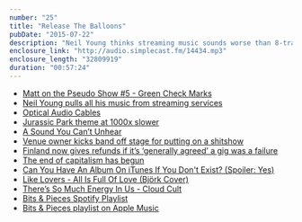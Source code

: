 ```yaml
---
number: "25"
title: "Release The Balloons"
pubDate: "2015-07-22"
description: "Neil Young thinks streaming music sounds worse than 8-tracks and radio. A new kind of optical audio cable promises quality and maybe a little snake oil too. Finland refunds generally agreed upon horrible concerts, and maybe the end of capitalism would be good for music?"
enclosure_link: "http://audio.simplecast.fm/14434.mp3"
enclosure_length: "32809919"
duration: "00:57:24"
---
```

- [Matt on the Pseudo Show #5 - Green Check Marks](http://sunriserobot.net/pseudoshow/5/)
- [Neil Young pulls all his music from streaming services](https://www.facebook.com/NeilYoung/photos/a.10155641820845317.1073741825.21931600316/10155765937670317/?type=1 )
- [Optical Audio Cables](https://www.kickstarter.com/projects/1536327222/lightleadtm-world-1st-analogue-optical-audio-cable/description )
- [Jurassic Park theme at 1000x slower](http://m.hitfix.com/the-dartboard/the-jurassic-park-theme-at-1000x-slower-speed-is-absolutely-gorgeous )
- [A Sound You Can’t Unhear](http://www.theatlantic.com/technology/archive/2014/06/sounds-you-cant-unhear/373036/)
- [Venue owner kicks band off stage for putting on a shitshow](http://www.vanyaland.com/2015/07/15/you-guys-go-home-watch-a-club-owner-kick-finley-quaye-off-stage-during-shitshow-performance/)
- [Finland now gives refunds if it’s ‘generally agreed’ a gig was a failure](http://www.gigwise.com/news/101506/finland-music-fans-give-refunds-for-bad-gigs-thanks-to-chuck-berry)
- [The end of capitalism has begun](http://www.theguardian.com/books/2015/jul/17/postcapitalism-end-of-capitalism-begun?CMP=share_btn_fb )
- [Can You Have An Album On iTunes If You Don't Exist? (Spoiler: Yes)
](http://www.npr.org/sections/therecord/2015/07/17/423612001/can-you-have-an-album-on-itunes-if-you-dont-exist)
- [Like Lovers - All Is Full Of Love (Björk Cover)](https://www.youtube.com/watch?v=LZYgNlYe_UU)
- [There’s So Much Energy In Us - Cloud Cult](https://www.youtube.com/watch?v=JlE3VE2mTzY) 
- [Bits & Pieces Spotify Playlist](http://open.spotify.com/user/echolox/playlist/4dPhrfmMswEihGsv4ySzVm)
- [Bits & Pieces playlist on Apple Music](https://itunes.apple.com/us/playlist/bits-pieces/idpl.40b6f6b3339649b2976bad2d4ef23ff9)